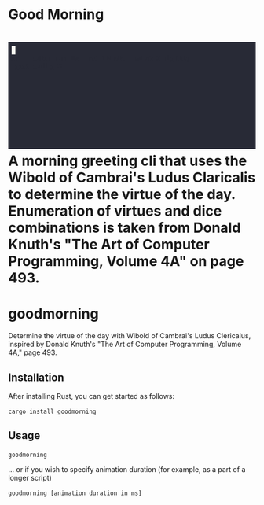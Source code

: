 # Good Morning
![](demo/demo.gif)
A morning greeting cli that uses the Wibold of Cambrai's Ludus Claricalis to determine the virtue of the day.
Enumeration of virtues and dice combinations is taken from Donald Knuth's "The Art of Computer Programming, Volume 4A" on page 493.
=======
# goodmorning
Determine the virtue of the day with Wibold of Cambrai's Ludus Clericalus, inspired by Donald Knuth's "The Art of Computer Programming, Volume 4A," page 493.

## Installation
After installing Rust, you can get started as follows:
```
cargo install goodmorning
```
## Usage
```
goodmorning
```
... or if you wish to specify animation duration (for example, as a part of a longer script)
```
goodmorning [animation duration in ms]
```
